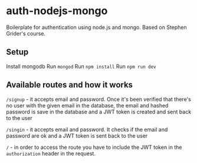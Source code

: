 # auth-nodejs-mongo

Boilerplate for authentication using node.js and mongo. Based on Stephen Grider's course.

## Setup

Install mongodb
Run `mongod`
Run `npm install`
Run `npm run dev`

## Available routes and how it works

`/signup` - it accepts email and password. Once it's been verified that there's no user with the given email in the database, the email and hashed password is save in the database and a JWT token is created and sent back to the user

`/singin` - it accepts email and password. It checks if the email and password are ok and a JWT token is sent back to the user

`/` - in order to access the route you have to include the JWT token in the `authorization` header in the request.
